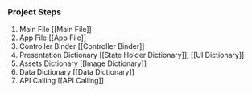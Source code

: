 ### Project Steps
1. Main File [[Main File]]
2. App File [[App File]]
3. Controller Binder [[Controller Binder]]
4. Presentation Dictionary [[State Holder Dictionary]], [[UI Dictionary]]
5. Assets Dictionary [[Image Dictionary]]
6. Data Dictionary [[Data Dictionary]] 
7. API Calling [[API Calling]] 